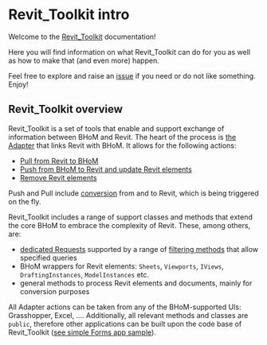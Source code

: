 # Revit_Toolkit intro

Welcome to the [Revit_Toolkit](https://github.com/BHoM/Revit_Toolkit/) documentation! 

Here you will find information on what Revit_Toolkit can do for you as well as how to make that (and even more) happen. 

Feel free to explore and raise an [issue](https://github.com/BHoM/Revit_Toolkit/issues) if you need or do not like something. Enjoy!

## Revit_Toolkit overview

Revit_Toolkit is a set of tools that enable and support exchange of information between BHoM and Revit. The heart of the process is [the Adapter](Revit-Adapter-basics) that links Revit with BHoM. It allows for the following actions:

- [Pull from Revit to BHoM](Pull-from-Revit-basics)
- [Push from BHoM to Revit and update Revit elements](Push-to-Revit-basics)
- [Remove Revit elements](Remove-from-Revit-basics)

Push and Pull include [conversion](Revit-BHoM-conversion) from and to Revit, which is being triggered on the fly.

Revit_Toolkit includes a range of support classes and methods that extend the core BHoM to embrace the complexity of Revit. These, among others, are:

- [dedicated Requests](Requests-and-filtering) supported by a range of [filtering methods](https://github.com/BHoM/Revit_Toolkit/tree/master/Engine_Revit_UI/Query/ElementIds) that allow specified queries
- BHoM wrappers for Revit elements: `Sheets`, `Viewports`, `IViews`, `DraftingInstances`, `ModelInstances` etc.
- general methods to process Revit elements and documents, mainly for conversion purposes

All Adapter actions can be taken from any of the BHoM-supported UIs: Grasshopper, Excel, .... Additionally, all relevant methods and classes are `public`, therefore other applications can be built upon the code base of Revit_Toolkit ([see simple Forms app sample](https://github.com/BHoM/samples/tree/master/Revit_Toolkit/C%23)).